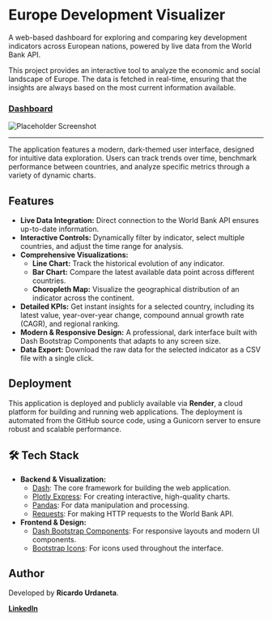 # Europe Development Visualizer

A web-based dashboard for exploring and comparing key development indicators across European nations, powered by live data from the World Bank API.

This project provides an interactive tool to analyze the economic and social landscape of Europe. The data is fetched in real-time, ensuring that the insights are always based on the most current information available.

### [**Dashboard**](https://your-europe-dashboard-url.onrender.com/)

![Placeholder Screenshot](https://placehold.co/764x385/060606/45b1e8?text=Europe+Dashboard+Screenshot)

---

The application features a modern, dark-themed user interface, designed for intuitive data exploration. Users can track trends over time, benchmark performance between countries, and analyze specific metrics through a variety of dynamic charts.

## Features

* **Live Data Integration:** Direct connection to the World Bank API ensures up-to-date information.
* **Interactive Controls:** Dynamically filter by indicator, select multiple countries, and adjust the time range for analysis.
* **Comprehensive Visualizations:**
    * **Line Chart:** Track the historical evolution of any indicator.
    * **Bar Chart:** Compare the latest available data point across different countries.
    * **Choropleth Map:** Visualize the geographical distribution of an indicator across the continent.
* **Detailed KPIs:** Get instant insights for a selected country, including its latest value, year-over-year change, compound annual growth rate (CAGR), and regional ranking.
* **Modern & Responsive Design:** A professional, dark interface built with Dash Bootstrap Components that adapts to any screen size.
* **Data Export:** Download the raw data for the selected indicator as a CSV file with a single click.

## Deployment

This application is deployed and publicly available via **Render**, a cloud platform for building and running web applications. The deployment is automated from the GitHub source code, using a Gunicorn server to ensure robust and scalable performance.

## 🛠️ Tech Stack

* **Backend & Visualization:**
    * [Dash](https://dash.plotly.com/): The core framework for building the web application.
    * [Plotly Express](https://plotly.com/python/plotly-express/): For creating interactive, high-quality charts.
    * [Pandas](https://pandas.pydata.org/): For data manipulation and processing.
    * [Requests](https://requests.readthedocs.io/en/latest/): For making HTTP requests to the World Bank API.
* **Frontend & Design:**
    * [Dash Bootstrap Components](https://dash-bootstrap-components.opensource.faculty.ai/): For responsive layouts and modern UI components.
    * [Bootstrap Icons](https://icons.getbootstrap.com/): For icons used throughout the interface.

## Author

Developed by **Ricardo Urdaneta**.

[**LinkedIn**](https://www.linkedin.com/in/ricardourdanetacastro)

